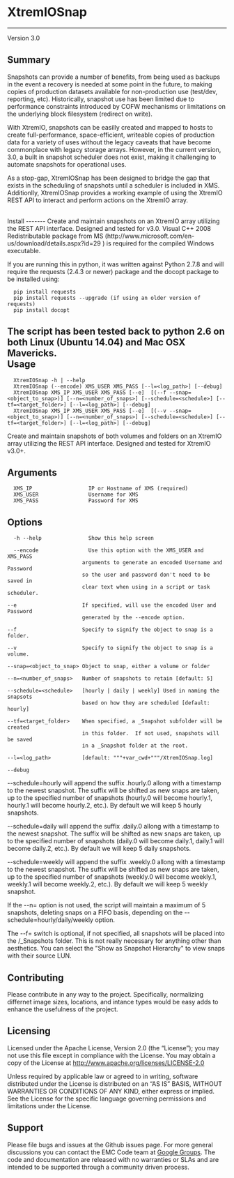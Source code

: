 XtremIOSnap
===========
   ------------------------------------------------------------------------
   Version 3.0
   
Summary
-------

Snapshots can provide a number of benefits, from being used as backups in the event a recovery is needed at some point in the future, to making copies of production datasets available for non-production use (test/dev, reporting, etc).  Historically, snapshot use has been limited due to performance constraints introduced by COFW mechanisms or limitations on the underlying block filesystem (redirect on write).  

With XtremIO, snapshots can be easilly created and mapped to hosts to create full-performance, space-efficient, writeable copies of production data for a variety of uses without the legacy caveats that have become commonplace with legacy storage arrays.  However, in the current version, 3.0, a built in snapshot scheduler does not exist, making it challenging to automate snapshots for operational uses.

As a stop-gap, XtremIOSnap has been designed to bridge the gap that exists in the scheduling of snapshots until a scheduler is included in XMS. Additionlly, XtremIOSnap provides a working example of using the XtremIO REST API to interact and perform actions on the XtremIO array.

<br> 
Install
-------
   Create and maintain snapshots on an XtremIO array utilizing the REST API interface.  Designed and tested for v3.0.
   Visual C++ 2008 Redistributable package from MS (http://www.microsoft.com/en-us/download/details.aspx?id=29 ) is required for the compiled Windows executable.
   
   If you are running this in python, it was written against Python 2.7.8 and will require the requests (2.4.3 or newer) package and the docopt package to be installed using:
   
      pip install requests
      pip install requests --upgrade (if using an older version of requests)
      pip install docopt
    
   The script has been tested back to python 2.6 on both Linux (Ubuntu 14.04) and Mac OSX Mavericks.
<br>
Usage
-------   
      
      XtremIOSnap -h | --help
      XtremIOSnap (--encode) XMS_USER XMS_PASS [--l=<log_path>] [--debug]
      XtremIOSnap XMS_IP XMS_USER XMS_PASS [--e]  [(--f --snap=<object_to_snap>)] [--n=<number_of_snaps>] [--schedule=<schedule>] [--tf=<target_folder>] [--l=<log_path>] [--debug]
      XtremIOSnap XMS_IP XMS_USER XMS_PASS [--e]  [(--v --snap=<object_to_snap>)] [--n=<number_of_snaps>] [--schedule=<schedule>] [--tf=<target_folder>] [--l=<log_path>] [--debug]

   Create and maintain snapshots of both volumes and folders on an XtremIO array utilizing the REST API interface.  Designed and tested for XtremIO v3.0+.

Arguments
---------

      XMS_IP                  IP or Hostname of XMS (required)
      XMS_USER                Username for XMS
      XMS_PASS                Password for XMS

Options
-------

      -h --help               Show this help screen

      --encode                Use this option with the XMS_USER and XMS_PASS
                            arguments to generate an encoded Username and Password
                            so the user and password don't need to be saved in
                            clear text when using in a script or task scheduler.

    --e                     If specified, will use the encoded User and Password
                            generated by the --encode option.

    --f                     Specify to signify the object to snap is a folder.

    --v                     Specify to signify the object to snap is a volume.

    --snap=<object_to_snap> Object to snap, either a volume or folder

    --n=<number_of_snaps>   Number of snapshots to retain [default: 5]

    --schedule=<schedule>   [hourly | daily | weekly] Used in naming the snapsots
                            based on how they are scheduled [default: hourly]

    --tf=<target_folder>    When specified, a _Snapshot subfolder will be created
                            in this folder.  If not used, snapshots will be saved
                            in a _Snapshot folder at the root.

    --l=<log_path>          [default: """+var_cwd+"""/XtremIOSnap.log]

    --debug



   --schedule=hourly will append the suffix .hourly.0 allong with a timestamp to the newest snapshot.  The suffix will be shifted as new snaps are taken, up to the specified number of snapshots (hourly.0 will become hourly.1, hourly.1 will become hourly.2, etc.).  By default we will keep 5 hourly snapshots.

   --schedule=daily will append the suffix .daily.0 allong with a timestamp to the newest snapshot.  The suffix will be shifted as new snaps are taken, up to the specified number of snapshots (daily.0 will become daily.1, daily.1 will become daily.2, etc.). By default we will keep 5 daily snapshots.

   --schedule=weekly will append the suffix .weekly.0 allong with a timestamp to the newest snapshot.  The suffix will be shifted as new snaps are taken, up to the specified number of snapshots (weekly.0 will become weekly.1, weekly.1 will become weekly.2, etc.). By default we will keep 5 weekly snapshot.

   If the --n= option is not used, the script will maintain a maximum of 5 snapshots, deleting snaps on a FIFO basis, depending on the --schedule=hourly/daily/weekly option.

   The --f= switch is optional, if not specified, all snapshots will be placed into the /_Snapshots folder.  This is not really necessary for anything other than aesthetics.  You can select the "Show as Snapshot Hierarchy" to view snaps with their source LUN.

Contributing
-----------
Please contribute in any way to the project.  Specifically, normalizing differnet image sizes, locations, and intance types would be easy adds to enhance the usefulness of the project.


Licensing
---------
Licensed under the Apache License, Version 2.0 (the “License”); you may not use this file except in compliance with the License. You may obtain a copy of the License at <http://www.apache.org/licenses/LICENSE-2.0>

Unless required by applicable law or agreed to in writing, software distributed under the License is distributed on an “AS IS” BASIS, WITHOUT WARRANTIES OR CONDITIONS OF ANY KIND, either express or implied. See the License for the specific language governing permissions and limitations under the License.

Support
-------
Please file bugs and issues at the Github issues page. For more general discussions you can contact the EMC Code team at <a href="https://groups.google.com/forum/#!forum/emccode-users">Google Groups</a>. The code and documentation are released with no warranties or SLAs and are intended to be supported through a community driven process.
